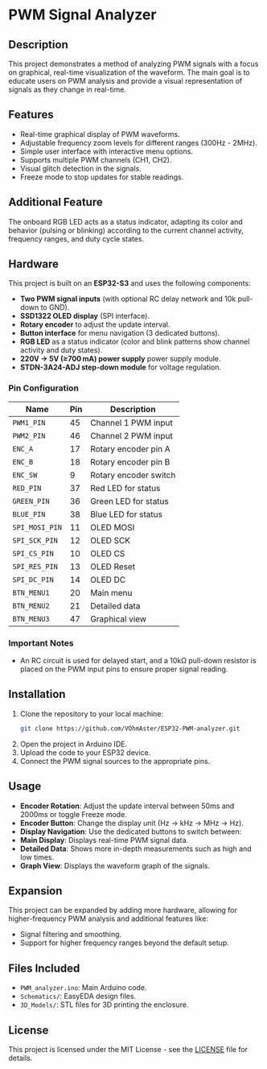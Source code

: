# PWM Signal Analyzer

## Description
This project demonstrates a method of analyzing PWM signals with a focus on graphical, real-time visualization of the waveform. The main goal is to educate users on PWM analysis and provide a visual representation of signals as they change in real-time.

## Features
- Real-time graphical display of PWM waveforms.
- Adjustable frequency zoom levels for different ranges (300Hz - 2MHz).
- Simple user interface with interactive menu options.
- Supports multiple PWM channels (CH1, CH2).
- Visual glitch detection in the signals.
- Freeze mode to stop updates for stable readings.

## Additional Feature
The onboard RGB LED acts as a status indicator, adapting its color and behavior (pulsing or blinking) according to the current channel activity, frequency ranges, and duty cycle states.

## Hardware  
This project is built on an **ESP32-S3** and uses the following components:  
- **Two PWM signal inputs** (with optional RC delay network and 10k pull-down to GND).  
- **SSD1322 OLED display** (SPI interface).  
- **Rotary encoder** to adjust the update interval.  
- **Button interface** for menu navigation (3 dedicated buttons).  
- **RGB LED** as a status indicator (color and blink patterns show channel activity and duty states).  
- **220V → 5V (≥700 mA) power supply** power supply module.  
- **STDN-3A24-ADJ step-down module** for voltage regulation.  

### Pin Configuration
| Name             | Pin | Description              |
|------------------|-----|--------------------------|
| `PWM1_PIN`       | 45  | Channel 1 PWM input      |
| `PWM2_PIN`       | 46  | Channel 2 PWM input      |
| `ENC_A`          | 17  | Rotary encoder pin A     |
| `ENC_B`          | 18  | Rotary encoder pin B     |
| `ENC_SW`         | 9   | Rotary encoder switch    |
| `RED_PIN`        | 37  | Red LED for status       |
| `GREEN_PIN`      | 36  | Green LED for status     |
| `BLUE_PIN`       | 38  | Blue LED for status      |
| `SPI_MOSI_PIN`   | 11  | OLED MOSI                |
| `SPI_SCK_PIN`    | 12  | OLED SCK                 |
| `SPI_CS_PIN`     | 10  | OLED CS                  |
| `SPI_RES_PIN`    | 13  | OLED Reset               |
| `SPI_DC_PIN`     | 14  | OLED DC                  |
| `BTN_MENU1`      | 20  | Main menu                |
| `BTN_MENU2`      | 21  | Detailed data            |
| `BTN_MENU3`      | 47  | Graphical view           |

### Important Notes
- An RC circuit is used for delayed start, and a 10kΩ pull-down resistor is placed on the PWM input pins to ensure proper signal reading.

## Installation
1. Clone the repository to your local machine:
    ```bash
    git clone https://github.com/VOhmAster/ESP32-PWM-analyzer.git
    ```
2. Open the project in Arduino IDE.
3. Upload the code to your ESP32 device.
4. Connect the PWM signal sources to the appropriate pins.

## Usage
- **Encoder Rotation**: Adjust the update interval between 50ms and 2000ms or toggle Freeze mode.
- **Encoder Button**: Change the display unit (Hz → kHz → MHz → Hz).
- **Display Navigation**: Use the dedicated buttons to switch between:
- **Main Display**: Displays real-time PWM signal data.
- **Detailed Data**: Shows more in-depth measurements such as high and low times.
- **Graph View**: Displays the waveform graph of the signals.
    
## Expansion
This project can be expanded by adding more hardware, allowing for higher-frequency PWM analysis and additional features like:
- Signal filtering and smoothing.
- Support for higher frequency ranges beyond the default setup.

## Files Included
- `PWM_analyzer.ino`: Main Arduino code.
- `Schematics/`: EasyEDA design files.
- `3D_Models/`: STL files for 3D printing the enclosure.

## License
This project is licensed under the MIT License - see the [LICENSE](LICENSE) file for details.

